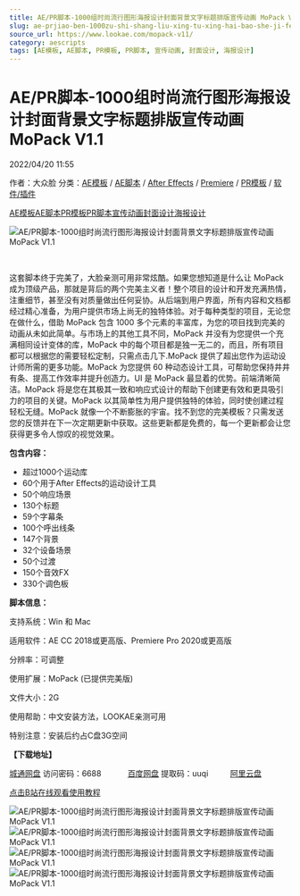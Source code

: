 ```yaml
---
title: AE/PR脚本-1000组时尚流行图形海报设计封面背景文字标题排版宣传动画 MoPack V1.1
slug: ae-prjiao-ben-1000zu-shi-shang-liu-xing-tu-xing-hai-bao-she-ji-feng-mian-bei-jing-wen-zi-biao-ti-pai-ban-xuan-chuan-dong-hua-mopack-v1-1
source_url: https://www.lookae.com/mopack-v11/
category: aescripts
tags: [AE模板, AE脚本, PR模板, PR脚本, 宣传动画, 封面设计, 海报设计]
---
```

# AE/PR脚本-1000组时尚流行图形海报设计封面背景文字标题排版宣传动画 MoPack V1.1

2022/04/20 11:55

作者：大众脸
分类：[AE模板](https://www.lookae.com/after-effects/other-after-effects/) / [AE脚本](https://www.lookae.com/after-effects/aescripts/) / [After Effects](https://www.lookae.com/after-effects/) / [Premiere](https://www.lookae.com/qitarjcj/premierezy/) / [PR模板](https://www.lookae.com/prmoban/) / [软件/插件](https://www.lookae.com/qitarjcj/)

[AE模板](https://www.lookae.com/tag/ae%e6%a8%a1%e6%9d%bf/)[AE脚本](https://www.lookae.com/tag/ae%e8%84%9a%e6%9c%ac/)[PR模板](https://www.lookae.com/tag/pr%e6%a8%a1%e6%9d%bf/)[PR脚本](https://www.lookae.com/tag/pr%e8%84%9a%e6%9c%ac/)[宣传动画](https://www.lookae.com/tag/%e5%ae%a3%e4%bc%a0%e5%8a%a8%e7%94%bb/)[封面设计](https://www.lookae.com/tag/%e5%b0%81%e9%9d%a2%e8%ae%be%e8%ae%a1/)[海报设计](https://www.lookae.com/tag/%e6%b5%b7%e6%8a%a5%e8%ae%be%e8%ae%a1/)

![AE/PR脚本-1000组时尚流行图形海报设计封面背景文字标题排版宣传动画 MoPack V1.1](https://www.lookae.com/wp-content/uploads/2021/04/MoPack.jpg "AE/PR脚本-1000组时尚流行图形海报设计封面背景文字标题排版宣传动画 MoPack V1.1-LookAE.com")

[﻿﻿﻿](https://cloud.video.taobao.com//play/u/705956171/p/1/e/6/t/1/357081463274.mp4)

这套脚本终于完美了，大脸亲测可用非常炫酷。如果您想知道是什么让 MoPack 成为顶级产品，那就是背后的两个完美主义者！整个项目的设计和开发充满热情，注重细节，甚至没有对质量做出任何妥协。从后端到用户界面，所有内容和文档都经过精心准备，为用户提供市场上尚无的独特体验。对于每种类型的项目，无论您在做什么，借助 MoPack 包含 1000 多个元素的丰富库，为您的项目找到完美的动画从未如此简单。与市场上的其他工具不同，MoPack 并没有为您提供一个充满相同设计变体的库，MoPack 中的每个项目都是独一无二的，而且，所有项目都可以根据您的需要轻松定制，只需点击几下.MoPack 提供了超出您作为运动设计师所需的更多功能。MoPack 为您提供 60 种动态设计工具，可帮助您保持井井有条、提高工作效率并提升创造力。UI 是 MoPack 最显着的优势。前端清晰简洁。MoPack 将是您在其极其一致和响应式设计的帮助下创建更有效和更具吸引力的项目的关键。MoPack 以其简单性为用户提供独特的体验，同时使创建过程轻松无缝。MoPack 就像一个不断膨胀的宇宙。找不到您的完美模板？只需发送您的反馈并在下一次定期更新中获取。这些更新都是免费的，每一个更新都会让您获得更多令人惊叹的视觉效果。

**包含内容：**

* 超过1000个运动库
* 60个用于After Effects的运动设计工具
* 50个响应场景
* 130个标题
* 59个字幕条
* 100个呼出线条
* 147个背景
* 32个设备场景
* 50个过渡
* 150个音效FX
* 330个调色板

**脚本信息：**

支持系统：Win 和 Mac

适用软件：AE CC 2018或更高版、Premiere Pro 2020或更高版

分辨率：可调整

使用扩展：MoPack (已提供完美版)

文件大小：2G

使用帮助：中文安装方法，LOOKAE亲测可用

特别注意：安装后约占C盘3G空间

**【下载地址】**

[城通网盘](https://url70.ctfile.com/f/2827370-571805268-8c5386) 访问密码：6688            [百度网盘](https://pan.baidu.com/s/14rT9UvKD0yw6XGovfOKLuQ?pwd=uuqi) 提取码：uuqi          [阿里云盘](https://www.aliyundrive.com/s/17tXxDwRsJy)

[点击B站在线观看使用教程](https://www.bilibili.com/video/BV1Fi4y1S7Ax?p=2)

![AE/PR脚本-1000组时尚流行图形海报设计封面背景文字标题排版宣传动画 MoPack V1.1](https://img.alicdn.com/imgextra/i2/705956171/O1CN01jXxd591vSMs7Cxa7w_!!705956171.jpg "AE/PR脚本-1000组时尚流行图形海报设计封面背景文字标题排版宣传动画 MoPack V1.1-LookAE.com")![AE/PR脚本-1000组时尚流行图形海报设计封面背景文字标题排版宣传动画 MoPack V1.1](https://img.alicdn.com/imgextra/i4/705956171/O1CN01DTTNt71vSMsIkIfsl_!!705956171.jpg "AE/PR脚本-1000组时尚流行图形海报设计封面背景文字标题排版宣传动画 MoPack V1.1-LookAE.com")![AE/PR脚本-1000组时尚流行图形海报设计封面背景文字标题排版宣传动画 MoPack V1.1](https://img.alicdn.com/imgextra/i1/705956171/O1CN01hAGFxr1vSMsDzVal9_!!705956171.jpg "AE/PR脚本-1000组时尚流行图形海报设计封面背景文字标题排版宣传动画 MoPack V1.1-LookAE.com")![AE/PR脚本-1000组时尚流行图形海报设计封面背景文字标题排版宣传动画 MoPack V1.1](https://img.alicdn.com/imgextra/i3/705956171/O1CN01QzhqbA1vSMsBmCCnd_!!705956171.jpg "AE/PR脚本-1000组时尚流行图形海报设计封面背景文字标题排版宣传动画 MoPack V1.1-LookAE.com")
